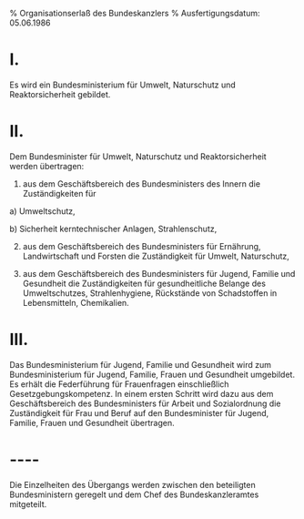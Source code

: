 % Organisationserlaß des Bundeskanzlers
% Ausfertigungsdatum: 05.06.1986
 
# I.

  
Es wird ein Bundesministerium für Umwelt, Naturschutz und Reaktorsicherheit gebildet.

# II.

  
Dem Bundesminister für Umwelt, Naturschutz und Reaktorsicherheit werden übertragen:

1. aus dem Geschäftsbereich des Bundesministers des Innern die Zuständigkeiten für

a) Umweltschutz,

b) Sicherheit kerntechnischer Anlagen, Strahlenschutz,

2. aus dem Geschäftsbereich des Bundesministers für Ernährung, Landwirtschaft und Forsten die Zuständigkeit für Umwelt, Naturschutz,

3. aus dem Geschäftsbereich des Bundesministers für Jugend, Familie und Gesundheit die Zuständigkeiten für gesundheitliche Belange des Umweltschutzes, Strahlenhygiene, Rückstände von Schadstoffen in Lebensmitteln, Chemikalien.

# III.

  
Das Bundesministerium für Jugend, Familie und Gesundheit wird zum Bundesministerium für Jugend, Familie, Frauen und Gesundheit umgebildet. Es erhält die Federführung für Frauenfragen einschließlich Gesetzgebungskompetenz. In einem ersten Schritt wird dazu aus dem Geschäftsbereich des Bundesministers für Arbeit und Sozialordnung die Zuständigkeit für Frau und Beruf auf den Bundesminister für Jugend, Familie, Frauen und Gesundheit übertragen.

# ----

Die Einzelheiten des Übergangs werden zwischen den beteiligten Bundesministern geregelt und dem Chef des Bundeskanzleramtes mitgeteilt.
